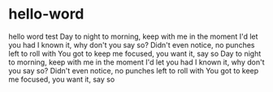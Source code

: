 # hello-word
hello word test
Day to night to morning, keep with me in the moment
I'd let you had I known it, why don't you say so?
Didn't even notice, no punches left to roll with
You got to keep me focused, you want it, say so
Day to night to morning, keep with me in the moment
I'd let you had I known it, why don't you say so?
Didn't even notice, no punches left to roll with
You got to keep me focused, you want it, say so
